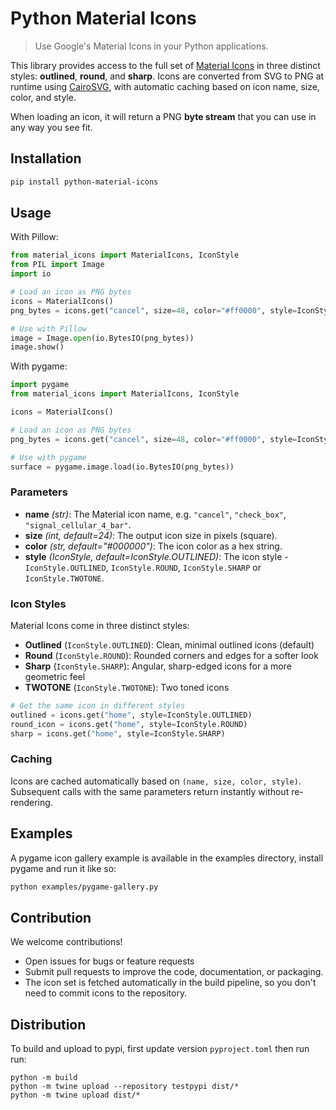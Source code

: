 # Python Material Icons

> Use Google's Material Icons in your Python applications.

This library provides access to the full set of [Material Icons](https://fonts.google.com/icons) in three distinct styles: **outlined**, **round**, and **sharp**.
Icons are converted from SVG to PNG at runtime using [CairoSVG](https://cairosvg.org/), with automatic caching based on icon name, size, color, and style.

When loading an icon, it will return a PNG **byte stream** that you can use in any way you see fit.

## Installation

```bash
pip install python-material-icons
```

## Usage

With Pillow:
```python
from material_icons import MaterialIcons, IconStyle
from PIL import Image
import io

# Load an icon as PNG bytes
icons = MaterialIcons()
png_bytes = icons.get("cancel", size=48, color="#ff0000", style=IconStyle.ROUND)

# Use with Pillow
image = Image.open(io.BytesIO(png_bytes))
image.show()
```

With pygame:
```python
import pygame
from material_icons import MaterialIcons, IconStyle

icons = MaterialIcons()

# Load an icon as PNG bytes
png_bytes = icons.get("cancel", size=48, color="#ff0000", style=IconStyle.SHARP)

# Use with pygame
surface = pygame.image.load(io.BytesIO(png_bytes))
```

### Parameters
- **name** *(str)*: The Material icon name, e.g. `"cancel"`, `"check_box"`, `"signal_cellular_4_bar"`.
- **size** *(int, default=24)*: The output icon size in pixels (square).
- **color** *(str, default="#000000")*: The icon color as a hex string.
- **style** *(IconStyle, default=IconStyle.OUTLINED)*: The icon style - `IconStyle.OUTLINED`, `IconStyle.ROUND`, `IconStyle.SHARP` or `IconStyle.TWOTONE`.

### Icon Styles

Material Icons come in three distinct styles:

- **Outlined** (`IconStyle.OUTLINED`): Clean, minimal outlined icons (default)
- **Round** (`IconStyle.ROUND`): Rounded corners and edges for a softer look
- **Sharp** (`IconStyle.SHARP`): Angular, sharp-edged icons for a more geometric feel
- **TWOTONE** (`IconStyle.TWOTONE`): Two toned icons

```python
# Get the same icon in different styles
outlined = icons.get("home", style=IconStyle.OUTLINED)
round_icon = icons.get("home", style=IconStyle.ROUND)
sharp = icons.get("home", style=IconStyle.SHARP)
```

### Caching
Icons are cached automatically based on `(name, size, color, style)`.
Subsequent calls with the same parameters return instantly without re-rendering.

## Examples
A pygame icon gallery example is available in the examples directory, install pygame and run it like so:

```bash
python examples/pygame-gallery.py
```

## Contribution

We welcome contributions!

- Open issues for bugs or feature requests
- Submit pull requests to improve the code, documentation, or packaging.
- The icon set is fetched automatically in the build pipeline, so you don't need to commit icons to the repository.


## Distribution
To build and upload to pypi, first update version `pyproject.toml` then run run:

```
python -m build
python -m twine upload --repository testpypi dist/*
python -m twine upload dist/*
```